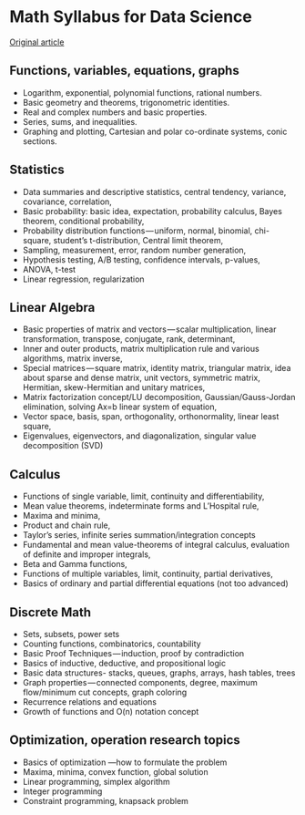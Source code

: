 # Math Syllabus for Data Science

[Original article](https://www.kdnuggets.com/2018/09/essential-math-data-science.html)

## Functions, variables, equations, graphs

* Logarithm, exponential, polynomial functions, rational numbers.
* Basic geometry and theorems, trigonometric identities.
* Real and complex numbers and basic properties.
* Series, sums, and inequalities.
* Graphing and plotting, Cartesian and polar co-ordinate systems, conic sections.

## Statistics

* Data summaries and descriptive statistics, central tendency, variance, covariance, correlation,
* Basic probability: basic idea, expectation, probability calculus, Bayes theorem, conditional probability,
* Probability distribution functions — uniform, normal, binomial, chi-square, student’s t-distribution, Central limit theorem,
* Sampling, measurement, error, random number generation,
* Hypothesis testing, A/B testing, confidence intervals, p-values,
* ANOVA, t-test
* Linear regression, regularization 

## Linear Algebra


* Basic properties of matrix and vectors — scalar multiplication, linear transformation, transpose, conjugate, rank, determinant,
* Inner and outer products, matrix multiplication rule and various algorithms, matrix inverse,
* Special matrices — square matrix, identity matrix, triangular matrix, idea about sparse and dense matrix, unit vectors, symmetric matrix, Hermitian, skew-Hermitian and unitary matrices,
* Matrix factorization concept/LU decomposition, Gaussian/Gauss-Jordan elimination, solving Ax=b linear system of equation,
* Vector space, basis, span, orthogonality, orthonormality, linear least square,
* Eigenvalues, eigenvectors, and diagonalization, singular value decomposition (SVD) 

## Calculus

* Functions of single variable, limit, continuity and differentiability,
* Mean value theorems, indeterminate forms and L’Hospital rule,
* Maxima and minima,
* Product and chain rule,
* Taylor’s series, infinite series summation/integration concepts
* Fundamental and mean value-theorems of integral calculus, evaluation of definite and improper integrals,
* Beta and Gamma functions,
* Functions of multiple variables, limit, continuity, partial derivatives,
* Basics of ordinary and partial differential equations (not too advanced)

## Discrete Math

* Sets, subsets, power sets
* Counting functions, combinatorics, countability
* Basic Proof Techniques — induction, proof by contradiction
* Basics of inductive, deductive, and propositional logic
* Basic data structures- stacks, queues, graphs, arrays, hash tables, trees
* Graph properties — connected components, degree, maximum flow/minimum cut concepts, graph coloring
* Recurrence relations and equations
* Growth of functions and O(n) notation concept

## Optimization, operation research topics

* Basics of optimization —how to formulate the problem
* Maxima, minima, convex function, global solution
* Linear programming, simplex algorithm
* Integer programming
* Constraint programming, knapsack problem 